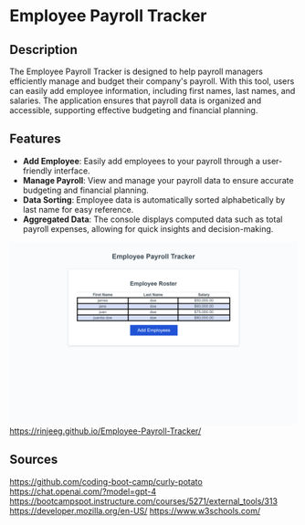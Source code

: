 
# Employee Payroll Tracker

## Description

The Employee Payroll Tracker is designed to help payroll managers efficiently manage and budget their company's payroll. With this tool, users can easily add employee information, including first names, last names, and salaries. The application ensures that payroll data is organized and accessible, supporting effective budgeting and financial planning.


## Features

- **Add Employee**: Easily add employees to your payroll through a user-friendly interface.
- **Manage Payroll**: View and manage your payroll data to ensure accurate budgeting and financial planning.
- **Data Sorting**: Employee data is automatically sorted alphabetically by last name for easy reference.
- **Aggregated Data**: The console displays computed data such as total payroll expenses, allowing for quick insights and decision-making.

![alt text](_C__Users_rinji_bootcamp_challenges_week-3-Employee-Payroll-Tracker_Employee-Tracker_curly-potato_Develop_index.html.png)
https://rinjeeg.github.io/Employee-Payroll-Tracker/


## Sources

https://github.com/coding-boot-camp/curly-potato
https://chat.openai.com/?model=gpt-4
https://bootcampspot.instructure.com/courses/5271/external_tools/313
https://developer.mozilla.org/en-US/
https://www.w3schools.com/

